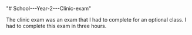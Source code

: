 "# School---Year-2---Clinic-exam" 

The clinic exam was an exam that I had to complete for an optional class. I had to complete this exam in three hours.